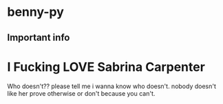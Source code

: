 # benny-py

## Important info

# I Fucking LOVE Sabrina Carpenter

Who doesn't?? please tell me i wanna know who doesn't. nobody doesn't like her prove otherwise or don't because you can't.
